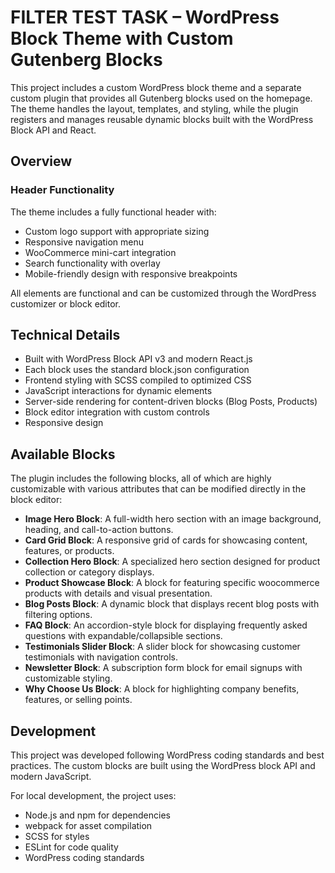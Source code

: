 #  FILTER TEST TASK – WordPress Block Theme with Custom Gutenberg Blocks

This project includes a custom WordPress block theme and a separate custom plugin that provides all Gutenberg blocks used on the homepage. The theme handles the layout, templates, and styling, while the plugin registers and manages reusable dynamic blocks built with the WordPress Block API and React.

## Overview


### Header Functionality

The theme includes a fully functional header with:

- Custom logo support with appropriate sizing
- Responsive navigation menu
- WooCommerce mini-cart integration
- Search functionality with overlay
- Mobile-friendly design with responsive breakpoints

All elements are functional and can be customized through the WordPress customizer or block editor.

## Technical Details

- Built with WordPress Block API v3 and modern React.js
- Each block uses the standard block.json configuration
- Frontend styling with SCSS compiled to optimized CSS
- JavaScript interactions for dynamic elements
- Server-side rendering for content-driven blocks (Blog Posts, Products)
- Block editor integration with custom controls
- Responsive design

## Available Blocks

The plugin includes the following blocks, all of which are highly customizable with various attributes that can be modified directly in the block editor:

- **Image Hero Block**: A full-width hero section with an image background, heading, and call-to-action buttons.
- **Card Grid Block**: A responsive grid of cards for showcasing content, features, or products.
- **Collection Hero Block**: A specialized hero section designed for product collection or category displays.
- **Product Showcase Block**: A block for featuring specific woocommerce products with details and visual presentation.
- **Blog Posts Block**: A dynamic block that displays recent blog posts with filtering options.
- **FAQ Block**: An accordion-style block for displaying frequently asked questions with expandable/collapsible sections.
- **Testimonials Slider Block**: A slider block for showcasing customer testimonials with navigation controls.
- **Newsletter Block**: A subscription form block for email signups with customizable styling.
- **Why Choose Us Block**: A block for highlighting company benefits, features, or selling points.


## Development

This project was developed following WordPress coding standards and best practices. The custom blocks are built using the WordPress block API and modern JavaScript.

For local development, the project uses:
- Node.js and npm for dependencies
- webpack for asset compilation
- SCSS for styles
- ESLint for code quality
- WordPress coding standards

